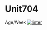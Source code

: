 # Unit704
Age/Week
[![linter](https://github.com/Roman-Cianci/Unit704/workflows/linter/badge.svg)](https://github.com/marketplace/actions/super-linter)
